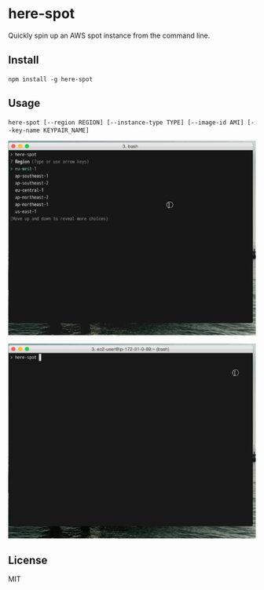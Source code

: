 # here-spot

Quickly spin up an AWS spot instance from the command line.

## Install
```
npm install -g here-spot
```

## Usage
```
here-spot [--region REGION] [--instance-type TYPE] [--image-id AMI] [--key-name KEYPAIR_NAME]
```

![](demo1.gif)

![](demo2.gif)

## License

MIT
